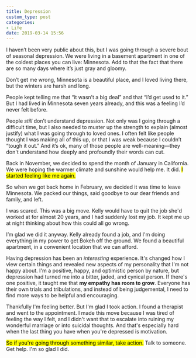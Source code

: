 ```yaml
---
title: Depression
custom_type: post
categories:
- Life
date: 2019-03-14 15:56
---
```


I haven’t been very public about this, but I was going through a severe bout of seasonal depression. We were living in a basement apartment in one of the coldest places you can live: Minnesota. Add to that the fact that there are so many days where it’s just gray and gloomy.

Don’t get me wrong, Minnesota is a beautiful place, and I loved living there, but the winters are harsh and long.

People kept telling me that “it wasn’t a big deal” and that “I’d get used to it.” But I had lived in Minnesota seven years already, and this was a feeling I’d never felt before.

People *still* don’t understand depression. Not only was I going through a difficult time, but I also needed to muster up the strength to explain (almost justify) what I was going through to loved ones. I often felt like people thought I was making all of this up, or that I was weak because I couldn’t “tough it out.” And it’s ok, many of those people are well-meaning—they don't understand how deeply and profoundly their words can cut.

Back in November, we decided to spend the month of January in California. We were hoping the warmer climate and sunshine would help me. It did. <mark>I started feeling like me&nbsp;again.</mark>

So when we got back home in February, we decided it was time to leave Minnesota. We packed our things, said goodbye to our dear friends and family, and left.

I was scared. This was a big move. Kelly would have to quit the job she'd worked at for almost 20 years, and I had suddenly lost my job. It kept me up at night thinking about how this could all go wrong.

I’m glad we did it anyway. Kelly already found a job, and I'm doing everything in my power to get Bokeh off the ground. We found a beautiful apartment, in a convenient location that we can afford.

Having depression has been an *interesting* experience. It's changed how I view certain things and revealed new aspects of my personality that I'm not happy about. I'm a positive, happy, and optimistic person by nature, but depression had turned me into a bitter, jaded, and cynical person. If there's one positive, it taught me that **my empathy has room to grow**. Everyone has their own trials and tribulations, and instead of being judgemental, I need to find more ways to be helpful and encouraging.

Thankfully I'm feeling better. But I'm glad I took action. I found a therapist and went to the appointment. I made this move because I was tired of feeling the way I felt, and I didn't want that to escalate into ruining my wonderful marriage or into suicidal thoughts. And that's especially hard when the last thing you have when you're depressed is motivation.

<mark>So if you're going through something similar, take action.</mark> Talk to someone. Get help. I'm so glad I did.
